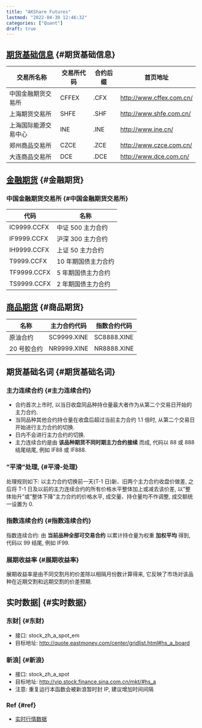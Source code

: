 ```yaml
---
title: "AKShare Futures"
lastmod: "2022-04-30 12:46:32"
categories: ["Quant"]
draft: true
---
```


## [期货基础信息](https://www.akshare.xyz/data/futures/futures.html#id2) {#期货基础信息}

| 交易所名称 | 交易所代码 | 合约后缀 | 首页地址                   |
|-------|-------|------|------------------------|
| 中国金融期货交易所 | CFFEX | .CFX | <http://www.cffex.com.cn/> |
| 上海期货交易所 | SHFE  | .SHF | <http://www.shfe.com.cn/>  |
| 上海国际能源交易中心 | INE   | .INE | <http://www.ine.cn/>       |
| 郑州商品交易所 | CZCE  | .ZCE | <http://www.czce.com.cn/>  |
| 大连商品交易所 | DCE   | .DCE | <http://www.dce.com.cn/>   |


## [金融期货](https://www.akshare.xyz/data/futures/futures.html#id8) {#金融期货}


### 中国金融期货交易所 {#中国金融期货交易所}

| 代码        | 名称        |
|-----------|-----------|
| IC9999.CCFX | 中证 500 主力合约 |
| IF9999.CCFX | 沪深 300 主力合约 |
| IH9999.CCFX | 上证 50 主力合约 |
| T9999.CCFX  | 10 年期国债主力合约 |
| TF9999.CCFX | 5 年期国债主力合约 |
| TS9999.CCFX | 2 年期国债主力合约 |


## [商品期货](https://www.akshare.xyz/data/futures/futures.html#id10) {#商品期货}

| 名称    | 主力合约代码 | 指数合约代码 |
|-------|--------|--------|
| 原油合约 | SC9999.XINE | SC8888.XINE |
| 20 号胶合约 | NR9999.XINE | NR8888.XINE |


## 期货基础名词 {#期货基础名词}


### 主力连续合约 {#主力连续合约}

-   合约首次上市时, 以当日收盘同品种持仓量最大者作为从第二个交易日开始的主力合约.
-   当同品种其他合约持仓量在收盘后超过当前主力合约 1.1 倍时, 从第二个交易日开始进行主力合约的切换.
-   日内不会进行主力合约的切换.
-   主力连续合约是由 **该品种期货不同时期主力合约接续** 而成, 代码以 88 或 888 结尾结尾, 例如 IF88 或 IF888.


### ”平滑”处理, {#平滑-处理}

处理规则如下: 以主力合约切换前一天(T-1 日)新、旧两个主力合约收盘价做差, 之后将 T-1 日及以前的主力连续合约的所有价格水平整体加上或减去该价差, 以”整体抬升”或”整体下降”主力合约的价格水平, 成交量、持仓量均不作调整, 成交额统一设置为 0.


### 指数连续合约 {#指数连续合约}

指数连续合约: 由 **当前品种全部可交易合约** 以累计持仓量为权重 **加权平均** 得到, 代码以 99 结尾, 例如 IF99.


### 展期收益率 {#展期收益率}

展期收益率是由不同交割月的价差除以相隔月份数计算得来, 它反映了市场对该品种在近期交割和远期交割的价差预期.


## 实时数据| {#实时数据}


### 东财| {#东财}

-   接口: stock_zh_a_spot_em
-   目标地址: <http://quote.eastmoney.com/center/gridlist.html#hs_a_board>


### 新浪| {#新浪}

-   接口: stock_zh_a_spot
-   目标地址: <http://vip.stock.finance.sina.com.cn/mkt/#hs_a>
-   注意: 重复运行本函数会被新浪暂时封 IP, 建议增加时间间隔


### Ref {#ref}

-   [实时行情数据](https://www.akshare.xyz/data/stock/stock.html#id6)